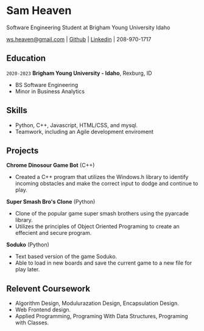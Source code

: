 # Sam Heaven
Software Engineering Student at Brigham Young University Idaho

<div id="webaddress">
<a href="ws.heaven@gmail.com">ws.heaven@gmail.com</a>
| <a href="https://github.com/wsheaven">Github</a> |
<a href="https://www.linkedin.com/in/sam-heaven-8135701b8/">Linkedin</a>
| 208-970-1717
</div>


## Education

`2020-2023`
__Brigham Young University - Idaho__, Rexburg, ID

- BS Software Engineering 
- Minor in Business Analytics

## Skills 
- Python, C++, Javascript, HTML/CSS, and mysql. 
- Teamwork, including an Agile development enviroment


## Projects 

__Chrome Dinosour Game Bot__ (C++) 
- Created a C++ program that utilizes the Windows.h library to identify incoming obstacles and make the correct input to dodge and continue to play. 

__Super Smash Bro's Clone__ (Python)
- Clone of the popular game super smash brothers using the pyarcade library. 
- Utilizes the principles of Object Oriented Programing to create an effecient and secure program. 

__Soduko__ (Python)
- Text based version of the game Soduko. 
- Able to load in new boards and save the current game to a new file for play later. 

## Relevent Coursework 
- Algorithm Design, Modulurazation Design, Encapsulation Design.
- Web Frontend design. 
 - Applied Programming, Programing With Data Structures, Programing with Classes. 






